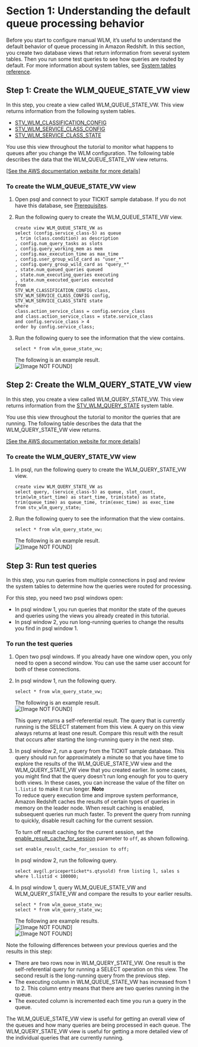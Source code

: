 # Section 1: Understanding the default queue processing behavior<a name="tutorial-wlm-understanding-default-processing"></a>

Before you start to configure manual WLM, it’s useful to understand the default behavior of queue processing in Amazon Redshift\. In this section, you create two database views that return information from several system tables\. Then you run some test queries to see how queries are routed by default\. For more information about system tables, see [System tables reference](cm_chap_system-tables.md)\. 

## Step 1: Create the WLM\_QUEUE\_STATE\_VW view<a name="tutorial-wlm-create-queue-state-view"></a>

In this step, you create a view called WLM\_QUEUE\_STATE\_VW\. This view returns information from the following system tables\.
+ [STV\_WLM\_CLASSIFICATION\_CONFIG](r_STV_WLM_CLASSIFICATION_CONFIG.md)
+ [STV\_WLM\_SERVICE\_CLASS\_CONFIG](r_STV_WLM_SERVICE_CLASS_CONFIG.md)
+ [STV\_WLM\_SERVICE\_CLASS\_STATE](r_STV_WLM_SERVICE_CLASS_STATE.md)

You use this view throughout the tutorial to monitor what happens to queues after you change the WLM configuration\. The following table describes the data that the WLM\_QUEUE\_STATE\_VW view returns\. 

[\[See the AWS documentation website for more details\]](http://docs.aws.amazon.com/redshift/latest/dg/tutorial-wlm-understanding-default-processing.html)

### To create the WLM\_QUEUE\_STATE\_VW view<a name="how-to-wlm-create-queue-state-view"></a>

1. Open psql and connect to your TICKIT sample database\. If you do not have this database, see [Prerequisites](tutorial-configuring-workload-management.md#tutorial-wlm-prereq)\.

1. Run the following query to create the WLM\_QUEUE\_STATE\_VW view\.

   ```
   create view WLM_QUEUE_STATE_VW as
   select (config.service_class-5) as queue
   , trim (class.condition) as description
   , config.num_query_tasks as slots
   , config.query_working_mem as mem
   , config.max_execution_time as max_time
   , config.user_group_wild_card as "user_*"
   , config.query_group_wild_card as "query_*"
   , state.num_queued_queries queued
   , state.num_executing_queries executing
   , state.num_executed_queries executed
   from
   STV_WLM_CLASSIFICATION_CONFIG class,
   STV_WLM_SERVICE_CLASS_CONFIG config,
   STV_WLM_SERVICE_CLASS_STATE state
   where
   class.action_service_class = config.service_class 
   and class.action_service_class = state.service_class 
   and config.service_class > 4
   order by config.service_class;
   ```

1. Run the following query to see the information that the view contains\.

   ```
   select * from wlm_queue_state_vw;
   ```

   The following is an example result\.  
![\[Image NOT FOUND\]](http://docs.aws.amazon.com/redshift/latest/dg/images/psql_tutorial_wlm_010.png)

## Step 2: Create the WLM\_QUERY\_STATE\_VW view<a name="tutorial-wlm-create-query-state-view"></a>

In this step, you create a view called WLM\_QUERY\_STATE\_VW\. This view returns information from the [STV\_WLM\_QUERY\_STATE](r_STV_WLM_QUERY_STATE.md) system table\.

You use this view throughout the tutorial to monitor the queries that are running\. The following table describes the data that the WLM\_QUERY\_STATE\_VW view returns\.

[\[See the AWS documentation website for more details\]](http://docs.aws.amazon.com/redshift/latest/dg/tutorial-wlm-understanding-default-processing.html)

### To create the WLM\_QUERY\_STATE\_VW view<a name="how-to-wlm-create-query-state-view"></a>

1. In psql, run the following query to create the WLM\_QUERY\_STATE\_VW view\.

   ```
   create view WLM_QUERY_STATE_VW as
   select query, (service_class-5) as queue, slot_count, trim(wlm_start_time) as start_time, trim(state) as state, trim(queue_time) as queue_time, trim(exec_time) as exec_time
   from stv_wlm_query_state;
   ```

1. Run the following query to see the information that the view contains\.

   ```
   select * from wlm_query_state_vw;
   ```

   The following is an example result\.  
![\[Image NOT FOUND\]](http://docs.aws.amazon.com/redshift/latest/dg/images/psql_tutorial_wlm_020.png)

## Step 3: Run test queries<a name="tutorial-wlm-run-test-queries"></a>

In this step, you run queries from multiple connections in psql and review the system tables to determine how the queries were routed for processing\. 

For this step, you need two psql windows open: 
+ In psql window 1, you run queries that monitor the state of the queues and queries using the views you already created in this tutorial\.
+ In psql window 2, you run long\-running queries to change the results you find in psql window 1\.

### To run the test queries<a name="how-to-wlm-run-test-queries"></a>

1. Open two psql windows\. If you already have one window open, you only need to open a second window\. You can use the same user account for both of these connections\.

1. In psql window 1, run the following query\.

   ```
   select * from wlm_query_state_vw;
   ```

   The following is an example result\.  
![\[Image NOT FOUND\]](http://docs.aws.amazon.com/redshift/latest/dg/images/psql_tutorial_wlm_030.png)

   This query returns a self\-referential result\. The query that is currently running is the SELECT statement from this view\. A query on this view always returns at least one result\. Compare this result with the result that occurs after starting the long\-running query in the next step\.

1. In psql window 2, run a query from the TICKIT sample database\. This query should run for approximately a minute so that you have time to explore the results of the WLM\_QUEUE\_STATE\_VW view and the WLM\_QUERY\_STATE\_VW view that you created earlier\. In some cases, you might find that the query doesn't run long enough for you to query both views\. In these cases, you can increase the value of the filter on `l.listid `to make it run longer\.
**Note**  
To reduce query execution time and improve system performance, Amazon Redshift caches the results of certain types of queries in memory on the leader node\. When result caching is enabled, subsequent queries run much faster\. To prevent the query from running to quickly, disable result caching for the current session\.

   To turn off result caching for the current session, set the [enable\_result\_cache\_for\_session](r_enable_result_cache_for_session.md) parameter to `off`, as shown following\.

   ```
   set enable_result_cache_for_session to off;
   ```

   In psql window 2, run the following query\.

   ```
   select avg(l.priceperticket*s.qtysold) from listing l, sales s where l.listid < 100000;
   ```

1. In psql window 1, query WLM\_QUEUE\_STATE\_VW and WLM\_QUERY\_STATE\_VW and compare the results to your earlier results\.

   ```
   select * from wlm_queue_state_vw;
   select * from wlm_query_state_vw;
   ```

   The following are example results\.  
![\[Image NOT FOUND\]](http://docs.aws.amazon.com/redshift/latest/dg/images/psql_tutorial_wlm_040.png)  
![\[Image NOT FOUND\]](http://docs.aws.amazon.com/redshift/latest/dg/images/psql_tutorial_wlm_050.png)

Note the following differences between your previous queries and the results in this step:
+ There are two rows now in WLM\_QUERY\_STATE\_VW\. One result is the self\-referential query for running a SELECT operation on this view\. The second result is the long\-running query from the previous step\.
+ The executing column in WLM\_QUEUE\_STATE\_VW has increased from 1 to 2\. This column entry means that there are two queries running in the queue\.
+ The executed column is incremented each time you run a query in the queue\.

The WLM\_QUEUE\_STATE\_VW view is useful for getting an overall view of the queues and how many queries are being processed in each queue\. The WLM\_QUERY\_STATE\_VW view is useful for getting a more detailed view of the individual queries that are currently running\.
